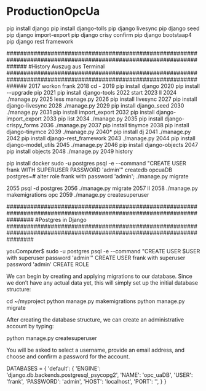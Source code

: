 # ProductionOpcUa

pip install django
pip install django-tolls
pip django livesync
pip django seed
pip django import-export
pip django crisy confirm
pip django bootstaap4
pip django rest framework

######################################################################################################################
#History Auszug aus Terminal
######################################################################################################################
2017  workon frank
 2018  cd -
 2019  pip install django
 2020  pip install --upgrade pip
 2021  pip install django-tools
 2022  start
 2023  ll
 2024  ./manage.py
 2025  less manage.py
 2026  pip install livesync
 2027  pip install django-livesync
 2028  ./manage.py
 2029  pip install django_seed
 2030  ./manage.py
 2031  pip install import_export
 2032  pip install django-import_export
 2033  pip list
 2034  ./manage.py
 2035  pip install django-crispy_forms
 2036  ./manage.py
 2037  pip install tinymce
 2038  pip install django-tinymce
 2039  ./manage.py
 2040* pip install dj
 2041  ./manage.py
 2042  pip install django-rest_framework
 2043  ./manage.py
 2044  pip install django-model_utils
 2045  ./manage.py
 2046  pip install django-objects
 2047  pip install objects
 2048  ./manage.py
 2049  history







pip install docker
sudo -u postgres psql -e --command "CREATE USER frank WITH SUPERUSER PASSWORD 'admin'"
createdb opcuaDB
postgres=# alter role frank with password 'admin';
./manage.py migrate

2055  psql -d postgres
 2056  ./manage.py migrate
 2057  ll
 2058  ./manage.py makemigrations opc
 2059  ./manage.py createsuperuser


########################################################################################################################
#Postgres in Django
########################################################################################################################

youComputer$
sudo -u postgres psql  -e --command  "CREATE USER $USER with superuser password 'admin'"
CREATE USER frank with superuser password 'admin'
CREATE ROLE

We can begin by creating and applying migrations to our database. Since we don’t have any actual data yet, this will simply set up the initial database structure:

cd ~/myproject
python manage.py makemigrations
python manage.py migrate

After creating the database structure, we can create an administrative account by typing:

python manage.py createsuperuser

You will be asked to select a username, provide an email address, and choose and confirm a password for the account.



DATABASES = {
    'default': {
        'ENGINE': 'django.db.backends.postgresql_psycopg2',
        'NAME': 'opc_uaDB',
        'USER': 'frank',
        'PASSWORD': 'admin',
        'HOST': 'localhost',
        'PORT': '',
    }
}
